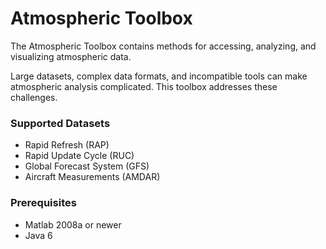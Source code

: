 Atmospheric Toolbox
===========

The Atmospheric Toolbox contains methods for accessing, analyzing, and visualizing atmospheric data.

Large datasets, complex data formats, and incompatible tools can make atmospheric analysis complicated. This toolbox addresses these challenges.

### Supported Datasets

* Rapid Refresh (RAP)
* Rapid Update Cycle (RUC)
* Global Forecast System (GFS)
* Aircraft Measurements (AMDAR)

### Prerequisites

* Matlab 2008a or newer
* Java 6
